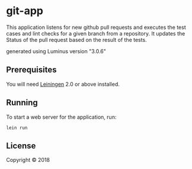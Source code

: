 # git-app
This application listens for new github pull requests and executes the test cases and lint checks for a given branch from a repository. It updates the Status of the pull request based on the result of the tests.

generated using Luminus version "3.0.6"

## Prerequisites

You will need [Leiningen][1] 2.0 or above installed.

[1]: https://github.com/technomancy/leiningen

## Running

To start a web server for the application, run:

    lein run 

## License

Copyright © 2018
